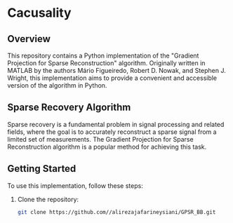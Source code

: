 # Cacusality

## Overview

This repository contains a Python implementation of the "Gradient Projection for Sparse Reconstruction" algorithm. Originally written in MATLAB by the authors Mário Figueiredo, Robert D. Nowak, and Stephen J. Wright, this implementation aims to provide a convenient and accessible version of the algorithm in Python.

## Sparse Recovery Algorithm

Sparse recovery is a fundamental problem in signal processing and related fields, where the goal is to accurately reconstruct a sparse signal from a limited set of measurements. The Gradient Projection for Sparse Reconstruction algorithm is a popular method for achieving this task.

## Getting Started

To use this implementation, follow these steps:

1. Clone the repository:

   ```bash
   git clone https://github.com//alirezajafarineysiani/GPSR_BB.git
